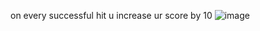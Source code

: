 on every successful hit u increase ur score by 10 
![image](https://github.com/user-attachments/assets/1311df5f-e3c1-4544-bc2f-639e30ccf714)
